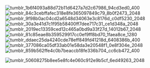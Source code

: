 
![tumblr_1b6f4093a88d72b11d6427a7d2c67986_94cd3ed0_400](https://github.com/user-attachments/assets/1873619f-11f8-4a43-ab57-642b921c2de6)![tumblr_84c3cebffafec318e8fe365097849c79_8b0f2473_2048](https://github.com/user-attachments/assets/5e650e39-b52b-4209-984e-899f74d06de3)![tumblr_9f98b0ac04cd2a6548d34063e3c8176d_c0df5230_2048](https://github.com/user-attachments/assets/453fd001-5287-4042-8916-cd1d4bf5bbee)![tumblr_30a3e41d7c1f95b58400ff7dee717c31_ce1d348a_2048](https://github.com/user-attachments/assets/c4cfba35-ea02-4bdc-8995-a8896fa914e2)![tumblr_2019ec13359ced12c465a0bd9a33f27d_14012b67_2048](https://github.com/user-attachments/assets/4d2de810-de6b-42e7-90ce-b4f038c74700)![tumblr_81c85eae8b359529917cc0ef9ff8bd70_1faea8ce_1280](https://github.com/user-attachments/assets/9c601c2d-8174-4011-afbb-30bc4c2cb8ce)![tumblr_ddaec25da4240cde78eff849fd41218d_6408386b_400](https://github.com/user-attachments/assets/1461ed99-9d78-4b89-9064-0078feb60292)![tumblr_377086ca05df33ab01e58da3e20548f1_0e8f304e_2048](https://github.com/user-attachments/assets/043ec99a-99f0-432c-b86e-553d5888bcc3)
![tumblr_859b562ffe4c0b7beaccb18fe336b704_cc6cb472_400](https://github.com/user-attachments/assets/66864fd3-29d5-4059-9452-99cc686524da)







![tumblr_50608275b8ee5e8fc4e060c912e9b5cf_6ed49263_2048](https://github.com/user-attachments/assets/95bc07b3-e624-4a20-8629-a8ac3170770a)
